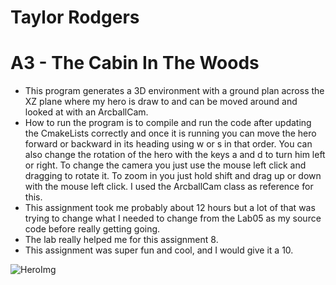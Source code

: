 # Taylor Rodgers
# A3 - The Cabin In The Woods
- This program generates a 3D environment with a ground plan across the XZ plane
where my hero is draw to and can be moved around and looked at with an ArcballCam.
- How to run the program is to compile and run the code after updating the CmakeLists
correctly and once it is running you can move the hero forward or backward in its
heading using w or s in that order. You can also change the rotation of the hero
with the keys a and d to turn him left or right. To change the camera you just use
the mouse left click and dragging to rotate it. To zoom in you just hold shift and
drag up or down with the mouse left click. I used the ArcballCam class as reference
for this.
- This assignment took me probably about 12 hours but a lot of that was trying to
change what I needed to change from the Lab05 as my source code before really
getting going.
- The lab really helped me for this assignment 8.
- This assignment was super fun and cool, and I would give it a 10.

![HeroImg](https://github.com/TaylorDashRodgers/a3/assets/74731025/81ab0aef-aa99-48aa-8e7c-36df346fb007)
